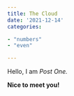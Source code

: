 ```yaml
---
title: The Cloud
date: '2021-12-14'
categories:

- "numbers"
- "even"

---
```


Hello, I am _Post One._

**Nice to meet you!**